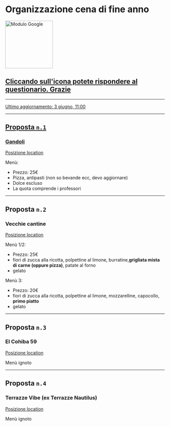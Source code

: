# Organizzazione cena di fine anno

<a href='https://docs.google.com/forms/d/e/1FAIpQLSdVKWNol3yeMqBLCERNLUDzHfah12y6r8j5hA1PLSwGbqZaWQ/viewform?usp=sf_link'><img alt='Modulo Google' width='150 px' src='/cena5/icona_modulo.png'>
## Cliccando sull'icona potete rispondere al questionario. Grazie

---
Ultimo aggiornamento: 3 giugno, 11:00

---
## Proposta ```n.1```
### Gandoli
[Posizione location](https://g.page/lidogandoli?share)

Menù:
- Prezzo: 25€
- Pizza, antipasti (non so bevande ecc, devo aggiornare)
- Dolce escluso
- La quota comprende i professori

---
## Proposta ```n.2```
### Vecchie cantine
[Posizione location](https://goo.gl/maps/gKRzZrbEBnZjffTr8)

Menù 1/2:
- Prezzo: 25€
- fiori di zucca alla ricotta, polpettine al limone, burratine,**grigliata mista di carne (oppure pizza)**, patate al forno
- gelato 

Menù 3:
- Prezzo: 20€
- fiori di zucca alla ricotta, polpettine al limone, mozzarelline, capocollo, **primo piatto**
- gelato

---
## Proposta ```n.3```
### El Cohiba 59

[Posizione location](https://goo.gl/maps/h9XkVXSw44kAzSku8)

Menù ignoto

---
## Proposta ```n.4```
### Terrazze Vibe (ex Terrazze Nautilus)

[Posizione location](https://goo.gl/maps/1HFR3rxqZWWkh7S96)

Menù ignoto
